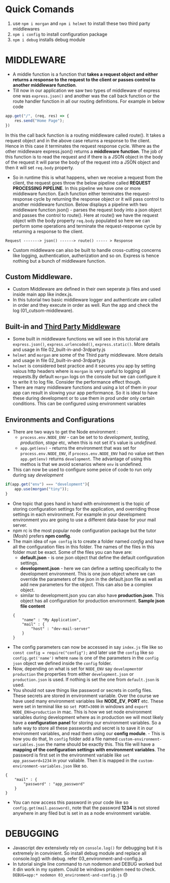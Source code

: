 # Quick Comands

1. use `npm i morgan` and `npm i helmet` to install these two third party middlewares
2. `npm i config` to install configuration package
3. `npm i debug` installs debug module

# MIDDLEWARE

- A middle function is a function that **takes a request object and either returns a response to the request to the client or passes control to another middleware function**.
- Till now in our application we saw two types of middleware of express one was `express.json()` and another was the call back function or the route handler function in all our routing definitions. For example in below code

```Javascript
app.get("/", (req, res) => {
    res.send("Home Page");
})
```

In this the call back function is a routing middleware called route(). It takes a request object and in the above case returns a response to the client. Hence in this case it terminates the request response cycle. Where as the other middleware express.json() returns a **middleware function**. The job of this function is to read the request and if there is a JSON object in the body of the request it will parse the body of the request into a JSON object and then it will set `req.body` property.

- So in runtime this is what happens, when we receive a request from the client, the request goes throw the below pipeline called **REQUEST PROCESSING PIPELINE**. In this pipeline we have one or more middleware function. Each function either terminates the request-response cycle by returning the response object or it will pass control to another middleware function.
  Below displays a pipeline with two middleware function json() - parses the request body into a json object and passes the control to route(). Here at route() we have the request object with the body property `req.body` populated so here we can perform some operations and terminate the request-response cycle by returning a response to the client.

```
Request -------> json() ------> route() ----- > Response
```

- Custom middleware can also be built to handle cross-cutting concerns like logging, authentication, autherization and so on. Express is hence nothing but a bunch of middleware function.

## Custom Middleware.

- Custom Middleware are defined in their own seperate js files and used inside main app like index.js.
- In this tutorial two basic middleware logger and authenticate are called in order and they execute in order as well. Run the app and check the log (01_cutsom-middleware).

## Built-in and [Third Party Middleware](https://expressjs.com/en/resources/middleware.html)

- Some built in middleware functions we will see in this tutorial are `express.json()`, `express.urlencoded()`, `express.static()`. More details and usage in file 02_built-in-and-3rdparty.js
- `helmet` and `morgan` are some of the Third party middleware. More details and usage in file 02_built-in-and-3rdparty.js
- `helmet` is considered best practice and it secures you app by setting vaious http headers where is `morgan` is very useful to logging all requests.By default `morgan` logs on the console but we can configure it to write it to log file. Consider the performance effect though.
- There are many middleware functions and using a lot of them in your app can result in slowing your app performance. So it is ideal to have these during development or to use them in prod under only certain conditions. This can be configured using environment variables

## Environments and Configurations

- There are two ways to get the Node environment :
  - `process.env.NODE_ENV` - can be set to to _development_, _testing_, _production_, _stage_ etc, when this is not set it's value is _undefined_.
  - `app.get(env)` - returns the environment that was set for `process.env.NODE_ENV`, if `process.env.NODE_ENV` had no value set then `app.get(env)` returns `development`. The advantage of using this methos is that we avoid scenarios where `env` is undefined.
- This can now be used to configure some peice of code to run only during say _development_

```Javascript
if(app.get("env") === "development"){
    app.use(morgan("tiny"));
}
```

- One topic that goes hand in hand with environment is the topic of storing configuration settings for the application, and overriding those settings in each environment. For example in your development environment you are going to use a different data-base for your mail server.
- npm rc is the most popular node configuration package but the tutor (Mosh) prefers **npm config**.
- The main idea of `npm config` is to create a folder named _config_ and have all the configuration files in this folder. The names of the files in this folder must be exact. Some of the files you can have are:
  - **default.json** - is one json object that define the default configuration settings.
  - **development.json** - here we can define a setting specifically to the development environment. This is one json object where we can override the parameters of the json in the default.json file as well as add new parameters for the object. This can also be a complex object.
  - similar to development.json you can also have **production.json**. This object has all configuration for production environment.
    **Sample json file content**
  ```
  {
      "name" : "My Application",
      "mail" : {
          "host" : "dev-mail-server"
      }
  }
  ```
- The config parameters can now be accessed in say `index.js` file like so `const config = require("config");` and later use the `config` like so `config.get('name')` where `name` is one of the parameters in the `config json` object we defined inside the `config` folder.
- Now, depending on what is set for `NODE_ENV` say `development`or `production` the properties from either `development.json` or `production.json` is used. If nothing is set the one from `default.json` is used.
- You should not save things like password or secrets in config files. These secrets are stored in environment variable. Over the course we have used many environment variables like **NODE_EV**, **PORT** etc. These were set in terminal like so `set PORT=3000` in windows and `export NODE_ENV=production` in mac. This is how we set node environment variables during development where as in production we will most likely have a **configuration panel** for storing our environment variables. So a safe way to store all these passwords and secret is to save it in our environment variables, and read them using our **config module**. - This is how you do that, In `config` folder add a file named `custom-environment-variables.json` the name should be exactly this. This file will have a **mapping of the configuration settings with environment variables**. The password is first set in the environment variable like `set app_password=1234` in your valiable. Then it is mapped in the `custom-environment-variables.json` like so.

```
{
    "mail" : {
        "password" : "app_password"
    }
}
```

- You can now access this password in your code like so `config.get(mail.password)`, note that the password **1234** is not stored anywhere in any filed but is set in as a node environment variable.

# DEBUGGING

- Javascript dev extensively rely on `console.log()` for debugging but it is extremely in convinient. So install debug module and replace all console.log() with debug. refer 03_environment-and-config.js
- In tutorial single line command to run nodemon and DEBUG worked but it din work in my syatem. Could be windows problem need to check. `DEBUG=app:* nodemon 03_environment-and-config.js` :disappointed:
